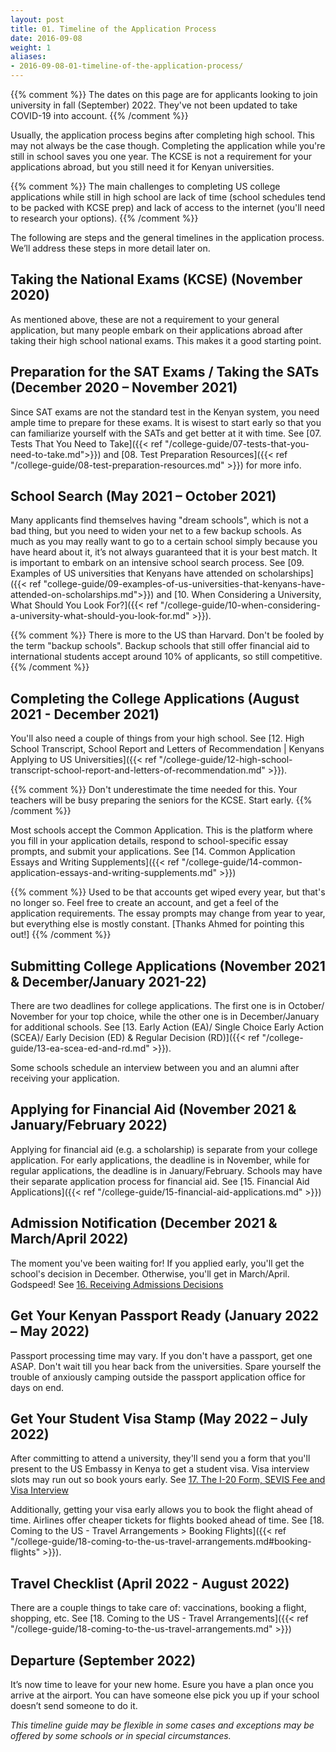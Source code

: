 ```yaml
---
layout: post
title: 01. Timeline of the Application Process
date: 2016-09-08
weight: 1
aliases:
- 2016-09-08-01-timeline-of-the-application-process/
---
```


{{% comment %}}
The dates on this page are for applicants looking to join university in fall (September) 2022. They've not been updated to take COVID-19 into account.
{{% /comment %}}

Usually, the application process begins after completing high school. This may
not always be the case though. Completing the application while you're still in
school saves you one year. The KCSE is not a requirement for your applications
abroad, but you still need it for Kenyan universities.

{{% comment %}}
The main challenges to completing US college applications while still in high
school are lack of time (school schedules tend to be packed with KCSE prep) and
lack of access to the internet (you'll need to research your options).
{{% /comment %}}

The following are steps and the general timelines in the application process. We’ll address these steps in more detail later on.

## Taking the National Exams (KCSE) (November 2020)

As mentioned above, these are not a requirement to your general application, but many people embark on their applications abroad after taking their high school national exams. This makes it a good starting point.

## Preparation for the SAT Exams / Taking the SATs  (December 2020 – November 2021)

Since SAT exams are not the standard test in the Kenyan system, you need ample time to prepare for these exams. It is wisest to start early so that you can familiarize yourself with the SATs and get better at it with time. See [07. Tests That You Need to Take]({{< ref "/college-guide/07-tests-that-you-need-to-take.md">}}) and [08. Test Preparation Resources]({{< ref "/college-guide/08-test-preparation-resources.md" >}}) for more info.

## School Search (May 2021 – October 2021)

Many applicants find themselves having "dream schools", which is not a bad thing,
but you need to widen your net to a few backup schools. As much as you may
really want to go to a certain school simply because you have heard about it,
it’s not always guaranteed that it is your best match. It is important to embark
on an intensive school search process. See [09. Examples of US universities that Kenyans have attended on scholarships]({{< ref "college-guide/09-examples-of-us-universities-that-kenyans-have-attended-on-scholarships.md">}})
and [10. When Considering a University, What Should You Look For?]({{< ref "/college-guide/10-when-considering-a-university-what-should-you-look-for.md" >}}).

{{% comment %}}
There is more to the US than Harvard. Don't be fooled by the term "backup
schools". Backup schools that still offer financial aid to international students
accept around 10% of applicants, so still competitive.
{{% /comment %}}

## Completing the College Applications (August 2021 - December 2021)

You'll also need a couple of things from your high school. See [12. High School Transcript, School Report and Letters of Recommendation | Kenyans Applying to US Universities]({{< ref "/college-guide/12-high-school-transcript-school-report-and-letters-of-recommendation.md" >}}).

{{% comment %}}
Don't underestimate the time needed for this. Your teachers will be busy
preparing the seniors for the KCSE. Start early.
{{% /comment %}}

Most schools accept the Common Application. This is the platform where you fill
in your application details, respond to school-specific essay prompts, and submit
your applications. See [14. Common Application Essays and Writing Supplements]({{< ref "/college-guide/14-common-application-essays-and-writing-supplements.md" >}})

{{% comment %}}
Used to be that accounts get wiped every year, but that's no longer so. Feel
free to create an account, and get a feel of the application requirements. The
essay prompts may change from year to year, but everything else is mostly
constant. [Thanks Ahmed for pointing this out!]
{{% /comment %}}

## Submitting College Applications (November 2021 & December/January 2021-22)

There are two deadlines for college applications. The first one is in October/
November for your top choice, while the other one is in December/January for
additional schools. See [13. Early Action (EA)/ Single Choice Early Action (SCEA)/ Early Decision (ED) & Regular Decision (RD)]({{< ref "/college-guide/13-ea-scea-ed-and-rd.md" >}}).

Some schools schedule an interview between you and an alumni after receiving
your application.

## Applying for Financial Aid (November 2021 & January/February 2022)

Applying for financial aid (e.g. a scholarship) is separate from your college
application. For early applications, the deadline is in November, while for
regular applications, the deadline is in January/February. Schools may have
their separate application process for financial aid. See
[15. Financial Aid Applications]({{< ref "/college-guide/15-financial-aid-applications.md" >}})

## Admission Notification (December 2021 & March/April 2022)

The moment you've been waiting for! If you applied early, you'll get the
school's decision in December. Otherwise, you'll get in March/April. Godspeed!
See [16. Receiving Admissions Decisions](16-receiving-admissions-decisions.md)

## Get Your Kenyan Passport Ready (January 2022 – May 2022)

Passport processing time may vary. If you don't have a passport, get one ASAP.
Don't wait till you hear back from the universities. Spare yourself the trouble
of anxiously camping outside the passport application office for days on end.

## Get Your Student Visa Stamp (May 2022 – July 2022)

After committing to attend a university, they'll send you a form that you'll
present to the US Embassy in Kenya to get a student visa. Visa interview slots
may run out so book yours early. See [17. The I-20 Form, SEVIS Fee and Visa Interview](/college-guide/17-the-i20-form-sevis-fee-and-visa-interview.md)

Additionally, getting your visa early allows you to book the flight ahead of
time. Airlines offer cheaper tickets for flights booked ahead of time. See
[18. Coming to the US - Travel Arrangements > Booking Flights]({{< ref "/college-guide/18-coming-to-the-us-travel-arrangements.md#booking-flights" >}}).

## Travel Checklist (April 2022 - August 2022)

There are a couple things to take care of: vaccinations, booking a flight,
shopping, etc. See [18. Coming to the US - Travel Arrangements]({{< ref "/college-guide/18-coming-to-the-us-travel-arrangements.md" >}})

## Departure (September 2022)

It’s now time to leave for your new home. Esure you have a plan once you arrive
at the airport. You can have someone else pick you up if your school doesn’t
send someone to do it.

*This timeline guide may be flexible in some cases and exceptions may be offered by some schools or in special circumstances.*
